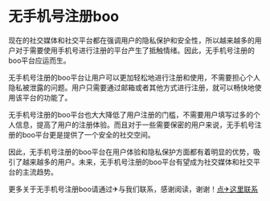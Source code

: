 # 无手机号注册boo

现在的社交媒体和社交平台都在强调用户的隐私保护和安全性，所以越来越多的用户对于需要使用手机号进行注册的平台产生了抵触情绪。因此，无手机号注册的boo平台应运而生。

无手机号注册的boo平台让用户可以更加轻松地进行注册和使用，不需要担心个人隐私被泄露的问题。用户只需要通过邮箱或者其他方式进行注册，就可以畅快地使用该平台的功能了。

无手机号注册的boo平台也大大降低了用户注册的门槛，不需要用户填写过多的个人信息，提高了用户的注册体验。而且对于一些需要保密的用户来说，无手机号注册的boo平台更是提供了一个安全的社交空间。

因此，无手机号注册的boo平台在用户体验和隐私保护方面都有着明显的优势，吸引了越来越多的用户。未来，无手机号注册的boo平台有望成为社交媒体和社交平台的主流趋势。

更多关于无手机号注册boo请通过✈与我们联系，感谢阅读，谢谢！[点✈这里联系](https://ss.k02.cc)